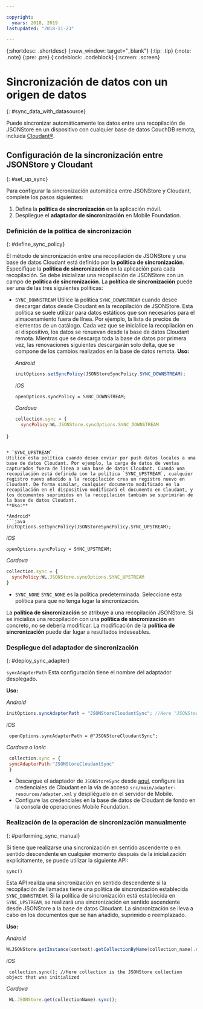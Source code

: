 ```yaml
---

copyright:
  years: 2018, 2019
lastupdated: "2018-11-23"

---
```


{:shortdesc: .shortdesc}
{:new_window: target="_blank"}
{:tip: .tip}
{:note: .note}
{:pre: .pre}
{:codeblock: .codeblock}
{:screen: .screen}

# Sincronización de datos con un origen de datos
{: #sync_data_with_datasource}

Puede sincronizar automáticamente los datos entre una recopilación de JSONStore en un dispositivo con cualquier base de datos CouchDB remota, incluida [Cloudant®](https://www.ibm.com/in-en/marketplace/database-management).

## Configuración de la sincronización entre JSONStore y Cloudant
{: #set_up_sync}

Para configurar la sincronización automática entre JSONStore y Cloudant, complete los pasos siguientes:

1. Defina la **política de sincronización** en la aplicación móvil.
2. Despliegue el **adaptador de sincronización** en Mobile Foundation.

### Definición de la política de sincronización
{: #define_sync_policy}

El método de sincronización entre una recopilación de JSONStore y una base de datos Cloudant está definido por la **política de sincronización**. Especifique la **política de sincronización** en la aplicación para cada recopilación.
Se debe inicializar una recopilación de JSONStore con un campo de **política de sincronización**. La **política de sincronización** puede ser una de las tres siguientes políticas:

* `SYNC_DOWNSTREAM`
Utilice la política `SYNC_DOWNSTREAM` cuando desee descargar datos desde Cloudant en la recopilación de JSONStore. Esta política se suele utilizar para datos estáticos que son necesarios para el almacenamiento fuera de línea. Por ejemplo, la lista de precios de elementos de un catálogo. Cada vez que se inicialice la recopilación en el dispositivo, los datos se renuevan desde la base de datos Cloudant remota. Mientras que se descarga toda la base de datos por primera vez, las renovaciones siguientes descargarán solo delta, que se compone de los cambios realizados en la base de datos remota.
  **Uso:**

  *Android*
  ```java
  initOptions.setSyncPolicy(JSONStoreSyncPolicy.SYNC_DOWNSTREAM);
  ```

  *iOS*
  ```objc
  openOptions.syncPolicy = SYNC_DOWNSTREAM;
  ```
  
  *Cordova*
  ```javascript
  collection.sync = {
    syncPolicy:WL.JSONStore.syncOptions.SYNC_DOWNSTREAM
}
  ```

* `SYNC_UPSTREAM`
  Utilice esta política cuando desee enviar por push datos locales a una base de datos Cloudant. Por ejemplo, la carga de datos de ventas capturados fuera de línea a una base de datos Cloudant. Cuando una recopilación está definida con la política `SYNC_UPSTREAM`, cualquier registro nuevo añadido a la recopilación crea un registro nuevo en Cloudant. De forma similar, cualquier documento modificado en la recopilación en el dispositivo modificará el documento en Cloudant, y los documentos suprimidos en la recopilación también se suprimirán de la base de datos Cloudant.
  **Uso:**

  *Android*
  ```java
  initOptions.setSyncPolicy(JSONStoreSyncPolicy.SYNC_UPSTREAM);
  ```

  *iOS*
  ```objc
  openOptions.syncPolicy = SYNC_UPSTREAM;
  ```
  
  *Cordova*
  ```javascript
  collection.sync = {
    syncPolicy:WL.JSONStore.syncOptions.SYNC_UPSTREAM
}
  ```

* `SYNC_NONE`
  `SYNC_NONE` es la política predeterminada. Seleccione esta política para que no tenga lugar la sincronización.

La **política de sincronización** se atribuye a una recopilación JSONStore. Si se inicializa una recopilación con una **política de sincronización** en concreto, no se debería modificar. La modificación de la **política de sincronización** puede dar lugar a resultados indeseables.

### Despliegue del adaptador de sincronización
{: #deploy_sync_adapter}

`syncAdapterPath`
Esta configuración tiene el nombre del adaptador desplegado.

**Uso:**

*Android*
 ```java
 initOptions.syncAdapterPath = "JSONStoreCloudantSync"; //Here "JSONStoreCloudantSync" is the name of the adapter.
 ```

*iOS*
 ```objc
  openOptions.syncAdapterPath = @"JSONStoreCloudantSync";
 ```
  
*Cordova o Ionic*
 ```javascript
  collection.sync = {
  syncAdapterPath:"JSONStoreCloudantSync"
  }
 ```

* Descargue el adaptador de `JSONStoreSync` desde [aquí](https://github.com/MobileFirst-Platform-Developer-Center/JSONStoreCloudantSync/), configure las credenciales de Cloudant en la vía de acceso `src/main/adapter-resources/adapter.xml` y despliéguelo en el servidor de Mobile.
* Configure las credenciales en la base de datos de Cloudant de fondo en la consola de operaciones Mobile Foundation.

### Realización de la operación de sincronización manualmente
{: #performing_sync_manual}

Si tiene que realizarse una sincronización en sentido ascendente o en sentido descendente en cualquier momento después de la inicialización explícitamente, se puede utilizar la siguiente API:

`sync()`

Esta API realiza una sincronización en sentido descendente si la recopilación de llamadas tiene una política de sincronización establecida `SYNC_DOWNSTREAM`. Si la política de sincronización está establecida en `SYNC_UPSTREAM`, se realizará una sincronización en sentido ascendente desde JSONStore a la base de datos Cloudant. La sincronización se lleva a cabo en los documentos que se han añadido, suprimido o reemplazado.

**Uso:**

*Android*
 ```java
 WLJSONStore.getInstance(context).getCollectionByName(collection_name).sync();
 ```

*iOS*
 ```objc
  collection.sync(); //Here collection is the JSONStore collection object that was initialized
 ```
  
*Cordova*
 ```javascript
  WL.JSONStore.get(collectionName).sync();
 ```

